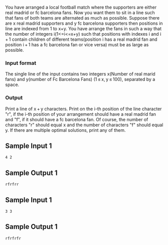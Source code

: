You have arranged a local football match where the supporters are either real madrid or fc barcelona fans. Now you want them to sit in a line such that fans of both teams are alternated  as much as possible. Suppose there are x real madrid supporters and y fc barcelona supporters then positions in line are indexed from 1 to x+y. You have arrange the fans in such a way that the number of integers i(1<=i<=x+y) such that positions with indexes i and i + 1 contain children of different teams(position i has a real madrid fan and position i + 1 has a fc barcelona fan or vice versa) must be as large as possible.
 
### Input format
The single line of the input contains two integers x(Number of real marid fans) and y(number of Fc Barcelona Fans) (1 ≤ x, y ≤ 100), separated by a space.
### Output
Print a line of x + y characters. Print on the i-th position of the line character "r", if the i-th position of your arrangement should have a real madrid fan and "f", if it should have a fc barcelona fan.
Of course, the number of characters "r" should equal x and the number of characters "f" should equal y. If there are multiple optimal solutions, print any of them.
## Sample Input 1
```
4 2
```
## Sample Output 1
```
rfrfrr
```
## Sample Input 1
```
3 3
```
## Sample Output 1
```
rfrfrfr
``` 
 
 

